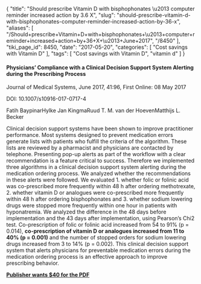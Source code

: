 {
    "title": "Should prescribe Vitamin D with bisphophonates \u2013 computer reminder increased action by 3.6 X",
    "slug": "should-prescribe-vitamin-d-with-bisphophonates-computer-reminder-increased-action-by-36-x",
    "aliases": [
        "/Should+prescribe+Vitamin+D+with+bisphophonates+\u2013+computer+reminder+increased+action+by+36+X+\u2013+June+2017",
        "/8450"
    ],
    "tiki_page_id": 8450,
    "date": "2017-05-20",
    "categories": [
        "Cost savings with Vitamin D"
    ],
    "tags": [
        "Cost savings with Vitamin D",
        "vitamin d"
    ]
}


#### Physicians’ Compliance with a Clinical Decision Support System Alerting during the Prescribing Process

Journal of Medical Systems, June 2017, 41:96, First Online: 08 May 2017

DOI: 10.1007/s10916-017-0717-4

Fatih BaypinarHylke Jan KingmaRuud T. M. van der HoevenMatthijs L. Becker 

Clinical decision support systems have been shown to improve practitioner performance. Most systems designed to prevent medication errors generate lists with patients who fulfill the criteria of the algorithm. These lists are reviewed by a pharmacist and physicians are contacted by telephone. Presenting pop-up alerts as part of the workflow with a clear recommendation is a feature critical to success. Therefore we implemented three algorithms in a clinical decision support system alerting during the medication ordering process. We analyzed whether the recommendations in these alerts were followed. We evaluated 1. whether folic or folinic acid was co-prescribed more frequently within 48 h after ordering methotrexate, 2. whether vitamin D or analogues were co-prescribed more frequently within 48 h after ordering bisphophonates and 3. whether sodium lowering drugs were stopped more frequently within one hour in patients with hyponatremia. We analyzed the difference in the 48 days before implementation and the 43 days after implementation, using Pearson’s Chi2 test. Co-prescription of folic or folinic acid increased from 54 to 91% (p = 0.014),  **co-prescription of vitamin D or analogues increased from 11 to 40% (p = 0.001)**  and the number of stopped orders for sodium lowering drugs increased from 3 to 14% (p = 0.002). This clinical decision support system that alerts physicians for preventable medication errors during the medication ordering process is an effective approach to improve prescribing behavior.

 **[Publisher wants $40 for the PDF](https://link.springer.com/article/10.1007/s10916-017-0717-4)**